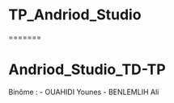 
# TP_Andriod_Studio
 
=======
# Andriod_Studio_TD-TP
 Binôme : - OUAHIDI Younes
          - BENLEMLIH Ali

